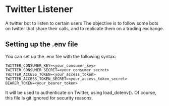 # Twitter Listener

A twitter bot to listen to certain users
The objective is to follow some bots on twitter that share their calls, and to replicate them on a trading exchange. 

## Setting up the .env file
You can set up the .env file with the following syntax:
```
TWITTER_CONSUMER_KEY=<your_consumer_key>
TWITTER_CONSUMER_SECRET=<your_consumer_secret>
TWITTER_ACCESS_TOKEN=<your_access_token>
TWITTER_ACCESS_TOKEN_SECRET=<your_access_token_secret>
BEARER_TOKEN=<your_bearer_token>
```
It will be used to authenticate on Twitter, using load_dotenv(). Of course, this file is git ignored for security reasons.